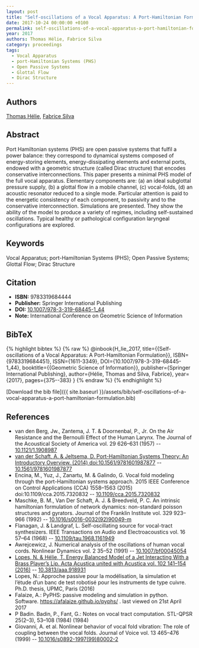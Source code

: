 ```yaml
---
layout: post
title: "Self-oscillations of a Vocal Apparatus: A Port-Hamiltonian Formulation"
date: 2017-10-24 00:00:00 +0100
permalink: self-oscillations-of-a-vocal-apparatus-a-port-hamiltonian-formulation
year: 2017
authors: Thomas Hélie, Fabrice Silva
category: proceedings
tags:
  - Vocal Apparatus
  - port-Hamiltonian Systems (PHS)
  - Open Passive Systems
  - Glottal Flow
  - Dirac Structure
---
```

 
## Authors
[Thomas Hélie](authors/thomas-helie), [Fabrice Silva](authors/fabrice-silva)
 
## Abstract
Port Hamiltonian systems (PHS) are open passive systems that fulfil a power balance: they correspond to dynamical systems composed of energy-storing elements, energy-dissipating elements and external ports, endowed with a geometric structure (called Dirac structure) that encodes conservative interconnections. This paper presents a minimal PHS model of the full vocal apparatus. Elementary components are: (a) an ideal subglottal pressure supply, (b) a glottal flow in a mobile channel, (c) vocal-folds, (d) an acoustic resonator reduced to a single mode. Particular attention is paid to the energetic consistency of each component, to passivity and to the conservative interconnection. Simulations are presented. They show the ability of the model to produce a variety of regimes, including self-sustained oscillations. Typical healthy or pathological configuration laryngeal configurations are explored.
 
## Keywords
Vocal Apparatus; port-Hamiltonian Systems (PHS); Open Passive Systems; Glottal Flow; Dirac Structure
 
## Citation
- **ISBN:** 9783319684444
- **Publisher:** Springer International Publishing
- **DOI:** [10.1007/978-3-319-68445-1_44](https://doi.org/10.1007/978-3-319-68445-1_44)
- **Note:** International Conference on Geometric Science of Information
 
## BibTeX
{% highlight bibtex %}
{% raw %}
@inbook{H_lie_2017,
  title={{Self-oscillations of a Vocal Apparatus: A Port-Hamiltonian Formulation}},
  ISBN={9783319684451},
  ISSN={1611-3349},
  DOI={10.1007/978-3-319-68445-1_44},
  booktitle={{Geometric Science of Information}},
  publisher={Springer International Publishing},
  author={Hélie, Thomas and Silva, Fabrice},
  year={2017},
  pages={375--383}
}
{% endraw %}
{% endhighlight %}
 
[Download the bib file]({{ site.baseurl }}/assets/bib/self-oscillations-of-a-vocal-apparatus-a-port-hamiltonian-formulation.bib)
 
## References
- van den Berg, Jw., Zantema, J. T. & Doornenbal, P., Jr. On the Air Resistance and the Bernoulli Effect of the Human Larynx. The Journal of the Acoustical Society of America vol. 29 626–631 (1957) -- [10.1121/1.1908987](https://doi.org/10.1121/1.1908987)
- [van der Schaft, A. & Jeltsema, D. Port-Hamiltonian Systems Theory: An Introductory Overview. (2014) doi:10.1561/9781601987877](port-hamiltonian-systems-theory-an-introductory-overview0) -- [10.1561/9781601987877](https://doi.org/10.1561/9781601987877)
- Encina, M., Yuz, J., Zanartu, M. & Galindo, G. Vocal fold modeling through the port-Hamiltonian systems approach. 2015 IEEE Conference on Control Applications (CCA) 1558–1563 (2015) doi:10.1109/cca.2015.7320832 -- [10.1109/cca.2015.7320832](https://doi.org/10.1109/cca.2015.7320832)
- Maschke, B. M., Van Der Schaft, A. J. & Breedveld, P. C. An intrinsic hamiltonian formulation of network dynamics: non-standard poisson structures and gyrators. Journal of the Franklin Institute vol. 329 923–966 (1992) -- [10.1016/s0016-0032(92)90049-m](https://doi.org/10.1016/s0016-0032(92)90049-m)
- Flanagan, J. & Landgraf, L. Self-oscillating source for vocal-tract synthesizers. IEEE Transactions on Audio and Electroacoustics vol. 16 57–64 (1968) -- [10.1109/tau.1968.1161949](https://doi.org/10.1109/tau.1968.1161949)
- Awrejcewicz, J. Numerical analysis of the oscillations of human vocal cords. Nonlinear Dynamics vol. 2 35–52 (1991) -- [10.1007/bf00045054](https://doi.org/10.1007/bf00045054)
- [Lopes, N. & Hélie, T. Energy Balanced Model of a Jet Interacting With a Brass Player’s Lip. Acta Acustica united with Acustica vol. 102 141–154 (2016)](energy-balanced-model-of-a-jet-interacting-with-a-brass-player-s-lip) -- [10.3813/aaa.918931](https://doi.org/10.3813/aaa.918931)
- Lopes, N.: Approche passive pour la modélisation, la simulation et l’étude d’un banc de test robotisé pour les instruments de type cuivre. Ph.D. thesis, UPMC, Paris (2016)
- Falaize, A.: PyPHS: passive modeling and simulation in python. Software. https://afalaize.github.io/pyphs/ . last viewed on 21st April 2017
- P Badin. Badin, P., Fant, G.: Notes on vocal tract computation. STL-QPSR 25(2–3), 53–108 (1984) (1984)
- Giovanni, A. et al. Nonlinear behavior of vocal fold vibration: The role of coupling between the vocal folds. Journal of Voice vol. 13 465–476 (1999) -- [10.1016/s0892-1997(99)80002-2](https://doi.org/10.1016/s0892-1997(99)80002-2)

